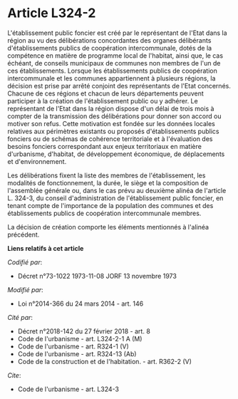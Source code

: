 # Article L324-2

L'établissement public foncier est créé par le représentant de l'Etat dans la région  au vu des délibérations concordantes
des organes délibérants d'établissements publics de coopération intercommunale, dotés de la compétence en matière  de
programme local de l'habitat, ainsi que, le cas échéant, de conseils municipaux de communes non membres de l'un de ces
établissements. Lorsque les établissements publics de coopération intercommunale et les communes appartiennent à plusieurs
régions, la décision est prise par arrêté conjoint des représentants de l'Etat  concernés. Chacune de ces régions et chacun
de leurs départements  peuvent participer à la création de l'établissement public ou y adhérer. Le représentant de l'Etat
dans la région dispose d'un délai de trois mois à compter de la transmission des délibérations pour donner son accord ou
motiver son refus. Cette motivation est fondée sur les données locales relatives aux périmètres existants ou proposés
d'établissements publics fonciers ou de schémas de cohérence territoriale et à l'évaluation des besoins fonciers
correspondant aux enjeux territoriaux en matière d'urbanisme, d'habitat, de développement économique, de déplacements et
d'environnement. 

Les délibérations fixent la liste des membres de l'établissement, les modalités de fonctionnement, la durée, le siège et la
composition de l'assemblée générale ou, dans le cas prévu au deuxième alinéa de l'article L. 324-3, du conseil
d'administration de l'établissement public foncier, en tenant compte de l'importance de la population des communes et des
établissements publics de coopération intercommunale membres. 

La décision de création comporte les éléments mentionnés à l'alinéa précédent.

**Liens relatifs à cet article**

_Codifié par_:

  - Décret n°73-1022 1973-11-08 JORF 13 novembre 1973

_Modifié par_:

  - Loi n°2014-366 du 24 mars 2014 - art. 146

_Cité par_:

  - Décret n°2018-142 du 27 février 2018 - art. 8
  - Code de l'urbanisme - art. L324-2-1 A (M)
  - Code de l'urbanisme - art. R324-1 (V)
  - Code de l'urbanisme - art. R324-13 (Ab)
  - Code de la construction et de l'habitation. - art. R362-2 (V)

_Cite_:

  - Code de l'urbanisme - art. L324-3
